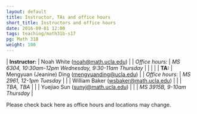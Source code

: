 ```yaml
---
layout: default
title: Instructor, TAs and office hours
short_title: Instructors and office hours
date: 2016-09-01 12:00
tags: teaching/math31b-s17
pg: Math 31B
weight: 100
---
```




| __Instructor:__ | Noah White (<a href="mailto:noah@math.ucla.edu">noah@math.ucla.edu</a>)                    |
| _Office hours:_ | _MS 6304, 10:30am-12pm Wednesday, 9:30-11am Thursday_                                      |
|                 |                                                                                            |
| __TA:__         | Mengyuan (Jeanine) Ding (<a href="mailto:mengyuanding@ucla.edu">mengyuanding@ucla.edu</a>) |
| _Office hours:_ | _MS 2961, 12-1pm Tuesday_                                                                  |
|                 | William Baker (<a href="mailto:wsbaker@math.ucla.edu">wsbaker@math.ucla.edu</a>)           |
|                 | _TBA, TBA_                                                                                 |
|                 | Yuejiao Sun (<a href="mailto:sunyj@math.ucla.edu">sunyj@math.ucla.edu</a>)                 |
|                 | _MS 3915B, 9-10am Thursday_                                                                |


Please check back here as office hours and locations may change.

